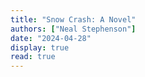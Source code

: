 ```yaml
---
title: "Snow Crash: A Novel"
authors: ["Neal Stephenson"]
date: "2024-04-28"
display: true
read: true
---
```


